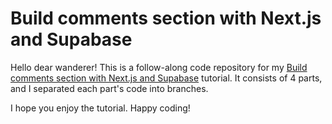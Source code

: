 # Build comments section with Next.js and Supabase

Hello dear wanderer! This is a follow-along code repository for my [Build comments section with Next.js and Supabase](https://www.hoonwee.com/blog/comment-tutorial-1) tutorial. It consists of 4 parts, and I separated each part's code into branches.

I hope you enjoy the tutorial. Happy coding!